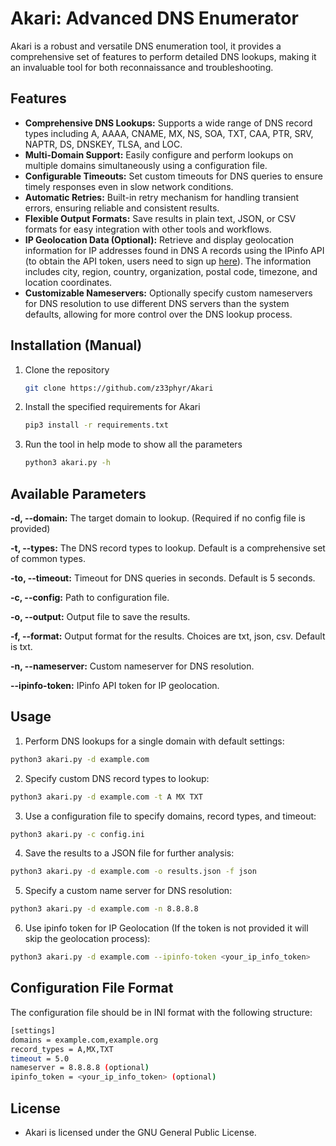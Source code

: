 # Akari: Advanced DNS Enumerator

Akari is a robust and versatile DNS enumeration tool, it provides a comprehensive set of features to perform detailed DNS lookups, making it an invaluable tool for both reconnaissance and troubleshooting.

## Features

- **Comprehensive DNS Lookups:** Supports a wide range of DNS record types including A, AAAA, CNAME, MX, NS, SOA, TXT, CAA, PTR, SRV, NAPTR, DS, DNSKEY, TLSA, and LOC.
- **Multi-Domain Support:** Easily configure and perform lookups on multiple domains simultaneously using a configuration file.
- **Configurable Timeouts:** Set custom timeouts for DNS queries to ensure timely responses even in slow network conditions.
- **Automatic Retries:** Built-in retry mechanism for handling transient errors, ensuring reliable and consistent results.
- **Flexible Output Formats:** Save results in plain text, JSON, or CSV formats for easy integration with other tools and workflows.
- **IP Geolocation Data (Optional):** Retrieve and display geolocation information for IP addresses found in DNS A records using the IPinfo API (to obtain the API token, users need to sign up [here](https://ipinfo.io)). The information includes city, region, country, organization, postal code, timezone, and location coordinates.
- **Customizable Nameservers:** Optionally specify custom nameservers for DNS resolution to use different DNS servers than the system defaults, allowing for more control over the DNS lookup process.

## Installation (Manual)

1. Clone the repository

   ```bash
   git clone https://github.com/z33phyr/Akari
   ```

2. Install the specified requirements for Akari

   ```bash
   pip3 install -r requirements.txt
   ```

3. Run the tool in help mode to show all the parameters

   ```bash
   python3 akari.py -h
   ```

## Available Parameters

**-d, --domain:** The target domain to lookup. (Required if no config file is provided)

**-t, --types:** The DNS record types to lookup. Default is a comprehensive set of common types.

**-to, --timeout:** Timeout for DNS queries in seconds. Default is 5 seconds.

**-c, --config:** Path to configuration file.

**-o, --output:** Output file to save the results.

**-f, --format:** Output format for the results. Choices are txt, json, csv. Default is txt.

**-n, --nameserver:** Custom nameserver for DNS resolution.

**--ipinfo-token:** IPinfo API token for IP geolocation.

## Usage

1. Perform DNS lookups for a single domain with default settings:

```bash
python3 akari.py -d example.com
```

2. Specify custom DNS record types to lookup:

```bash
python3 akari.py -d example.com -t A MX TXT
```

3. Use a configuration file to specify domains, record types, and timeout:

```bash
python3 akari.py -c config.ini
```

4. Save the results to a JSON file for further analysis:

```bash
python3 akari.py -d example.com -o results.json -f json
```

5. Specify a custom name server for DNS resolution:

```bash
python3 akari.py -d example.com -n 8.8.8.8
```

6. Use ipinfo token for IP Geolocation (If the token is not provided it will skip the geolocation process):

```bash
python3 akari.py -d example.com --ipinfo-token <your_ip_info_token>
```

## Configuration File Format

The configuration file should be in INI format with the following structure:

```bash
[settings]
domains = example.com,example.org
record_types = A,MX,TXT
timeout = 5.0
nameserver = 8.8.8.8 (optional)
ipinfo_token = <your_ip_info_token> (optional)
```

## License

- Akari is licensed under the GNU General Public License.





